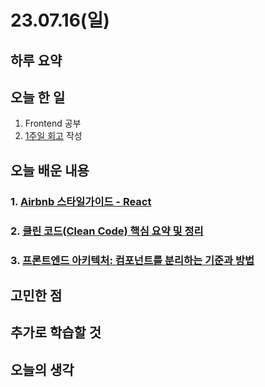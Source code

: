 # 23.07.16(일)

## 하루 요약

## 오늘 한 일
1. Frontend 공부
2. [1주일 회고](../회고록/7월3주차.md) 작성

## 오늘 배운 내용
### 1. [Airbnb 스타일가이드 - React](https://github.com/apple77y/javascript/tree/master/react)
### 2. [클린 코드(Clean Code) 핵심 요약 및 정리](https://mangkyu.tistory.com/132)
### 3. [프론트엔드 아키텍처: 컴포넌트를 분리하는 기준과 방법](https://medium.com/@shinbaek89/%ED%94%84%EB%A1%A0%ED%8A%B8%EC%97%94%EB%93%9C-%EC%95%84%ED%82%A4%ED%85%8D%EC%B2%98-%EC%BB%B4%ED%8F%AC%EB%84%8C%ED%8A%B8%EB%A5%BC-%EB%B6%84%EB%A6%AC%ED%95%98%EB%8A%94-%EA%B8%B0%EC%A4%80%EA%B3%BC-%EB%B0%A9%EB%B2%95-e7cf16bb157a)

## 고민한 점

## 추가로 학습할 것

## 오늘의 생각

